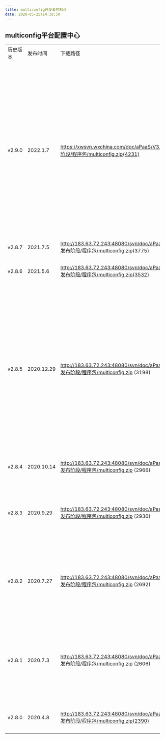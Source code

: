 ```yaml
---
title: multiconfig开发者控制台
date: 2020-05-25T14:38:50
---
```


## multiconfig平台配置中心

|||||
|---|---|---|---|
|历史版本|发布时间|下载路径|服务说明|
|v2.9.0|2022.1.7|https://xwsvn.wxchina.com/doc/aPaaS/V3.4/5.发布阶段/程序包/multiconfig.zip(4231)|新功能介质管理中增加yaml文件配置增加修改开发者账号密码的功能@764增加外部站点接入支持增加下拉框可搜索#665增加服务器配置复制UI增加部署清单导出的UI增加后台服务日志管理UI增加日志查询前端界面增加导入导出分析的页面新增离线服务的统计图标修复缺陷在编辑套餐时显示资源类型，并提供筛选修复多服务下无法另选服务器的问题修改错别字修复bug:3030,3028,3023禅道按照景行大佬的要求修改样式1.修复禅道2788 2790的界面问题修复导出统计条件错误修复无法删除服务介质的bug|
|v2.8.7|2021.7.5|http://183.63.72.243:48080/svn/doc/aPaaS/V3.2/5.发布阶段/程序包/multiconfig.zip(3775)|新功能增加外部站点接入支持|
|v2.8.6|2021.5.6|http://183.63.72.243:48080/svn/doc/aPaaS/V3.2/5.发布阶段/程序包/multiconfig.zip(3532)|新功能增加下拉框可搜索#665修复缺陷修复多服务下无法另选服务器的问题|
|v2.8.5|2020.12.29|http://183.63.72.243:48080/svn/doc/aPaaS/V3.1/5.发布阶段/程序包/multiconfig.zip (3198)|\* 【change】设置License数接口改为来自apaasadmin\* 【new】新增离线服务的统计图标\* 【new】增加导入导出分析的页面\* 【new】新增灰度发布\* 【new】增加日志查询前端界面\* 【improve】优化自定义查询的搜素条件样式\* 【new】增加手机端日志查询功能\* 【new】增加内网端口ip\* 【fix】修复无法删除服务介质的bug\* 【fix】修复导出统计条件错误\* 【change】开发者帐号权限，根据codepath取数\* 【new】增加后台服务日志管理UI|
|v2.8.4|2020.10.14|http://183.63.72.243:48080/svn/doc/aPaaS/V3.0/5.发布阶段/程序包/multiconfig.zip (2966)|\*【new】增加环境地址跳转\*【fixed】优化界面-增加loading，无数据时显示。|
|v2.8.3|2020.9.29|http://183.63.72.243:48080/svn/doc/aPaaS/V3.0/5.发布阶段/程序包/multiconfig.zip (2930)|\*【new】租户管理中的客户端升级管理的数据来源改为平台库。增加账号关系管理模块\*【fixed】修复页面的若干细节问题，某些列表展示某些时候出现勾选异常情况。|
|v2.8.2|2020.7.27|http://183.63.72.243:48080/svn/doc/aPaaS/V2.9/5.发布阶段/程序包/multiconfig.zip (2692)|\*【new】调整客户端升级管理两个模块的查询和新增编辑关闭刷新查询列表的逻辑\*【fixed】修复数据加载的来源，租户信息和版本信息来源指向配置中心服务，其他相关数据来源平台服务。修复页面的若干细节问题。|
|v2.8.1|2020.7.3|http://183.63.72.243:48080/svn/doc/aPaaS/V2.9/5.发布阶段/程序包/multiconfig.zip (2606)|\*【new】工单管理模块工单审核模块开发者帐号管理模块开发者角色权限模块租户升级管理模块帐号升级管理模块环境配置模块资源配置模块基础数据管理模块（客户端版本管理、组件管理、介质管理、默认配置）租户管理模块优化了介质选择界面|
|v2.8.0|2020.4.8|http://183.63.72.243:48080/svn/doc/aPaaS/V2.8/5.发布阶段/程序包/multiconfig.zip(2390)|\*【new】 新增工单录入，工单列表，工单审核，第三方认证配置页面|
